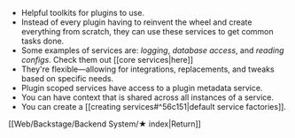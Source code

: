- Helpful toolkits for plugins to use.
- Instead of every plugin having to reinvent the wheel and create everything from scratch, they can use these services to get common tasks done.
- Some examples of services are: *logging*, *database access*, and *reading configs*. Check them out [[core services|here]]
- They're flexible—allowing for integrations, replacements, and tweaks based on specific needs.
- Plugin scoped services have access to a plugin metadata service.
- You can have context that is shared across all instances of a service.
- You can create a [[creating services#^56c151|default service factories]].

[[Web/Backstage/Backend System/★ index|Return]]